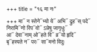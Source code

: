 +++
title = "१६ मा नः"

+++
मा᳓ न स्तेने᳓भ्यो ये᳓ अभि᳓ द्रुह᳓स् पदे᳓  
निरामि᳓णो रिप᳓वो᳓ ऽन्नेषु जागृधुः᳓  
आ᳓ देवा᳓नाम् ओ᳓हते वि᳓ व्र᳓यो हृदि᳓  
बृ᳓हस्पते न᳓ परः᳓ सा᳓मनो विदुः